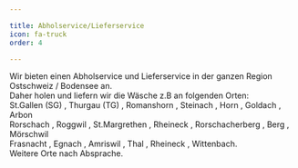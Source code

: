 ```yaml
---

title: Abholservice/Lieferservice
icon: fa-truck
order: 4

---
```

Wir bieten einen Abholservice und Lieferservice in der ganzen Region Ostschweiz / Bodensee an.  
Daher holen und liefern wir die Wäsche z.B an folgenden Orten:  
St.Gallen (SG) , Thurgau (TG) , Romanshorn , Steinach , Horn , Goldach , Arbon  
Rorschach , Roggwil , St.Margrethen , Rheineck , Rorschacherberg , Berg , Mörschwil  
Frasnacht , Egnach , Amriswil , Thal , Rheineck , Wittenbach.  
Weitere Orte nach Absprache.
